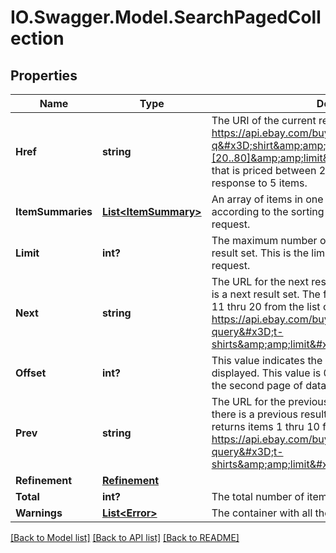 # IO.Swagger.Model.SearchPagedCollection
## Properties

Name | Type | Description | Notes
------------ | ------------- | ------------- | -------------
**Href** | **string** | The URI of the current result set. For example: https://api.ebay.com/buy/v1/item/search?q&#x3D;shirt&amp;amp;price&#x3D;[20..80]&amp;amp;limit&#x3D;5 This query is for a shirt, that is priced between 20 and 80 dollars and limits the response to 5 items. | [optional] 
**ItemSummaries** | [**List&lt;ItemSummary&gt;**](ItemSummary.md) | An array of items in one result set. The items are sorted according to the sorting method specified in the request. | [optional] 
**Limit** | **int?** | The maximum number of items that can be returned in a result set. This is the limit value that was used in the request. | [optional] 
**Next** | **string** | The URL for the next result set. This is returned if there is a next result set. The following example returns items 11 thru 20 from the list of items. https://api.ebay.com/buy/v1/item/search?query&#x3D;t-shirts&amp;amp;limit&#x3D;10&amp;amp;offset&#x3D;0 | [optional] 
**Offset** | **int?** | This value indicates the current &#39;page&#39; of items being displayed. This value is 0 for the first page of data, 1 for the second page of data, and so on. | [optional] 
**Prev** | **string** | The URL for the previous result set. This is returned if there is a previous result set. The following example returns items 1 thru 10 from the list of items. https://api.ebay.com/buy/v1/item/search?query&#x3D;t-shirts&amp;amp;limit&#x3D;10&amp;amp;offset&#x3D;0 | [optional] 
**Refinement** | [**Refinement**](Refinement.md) |  | [optional] 
**Total** | **int?** | The total number of items that match the input criteria. | [optional] 
**Warnings** | [**List&lt;Error&gt;**](Error.md) | The container with all the warnings for the input request. | [optional] 

[[Back to Model list]](../README.md#documentation-for-models) [[Back to API list]](../README.md#documentation-for-api-endpoints) [[Back to README]](../README.md)

